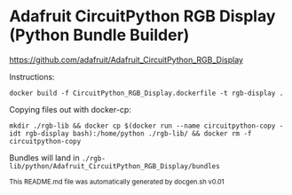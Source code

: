 # Adafruit CircuitPython RGB Display (Python Bundle Builder)

https://github.com/adafruit/Adafruit_CircuitPython_RGB_Display

Instructions:

`docker build -f CircuitPython_RGB_Display.dockerfile -t rgb-display .`

Copying files out with docker-cp:

`mkdir ./rgb-lib && docker cp $(docker run --name circuitpython-copy -idt rgb-display bash):/home/python ./rgb-lib/ && docker rm -f circuitpython-copy`

Bundles will land in `./rgb-lib/python/Adafruit_CircuitPython_RGB_Display/bundles`

<sub>This README.md file was automatically generated by docgen.sh v0.01</sub>
